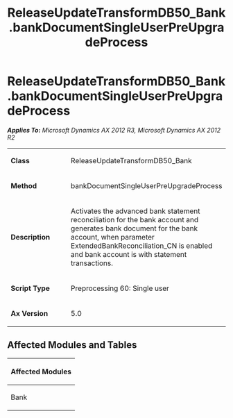 ﻿---
title: ReleaseUpdateTransformDB50_Bank.bankDocumentSingleUserPreUpgradeProcess
TOCTitle: ReleaseUpdateTransformDB50_Bank.bankDocumentSingleUserPreUpgradeProcess
ms:assetid: c5f4091d-932e-c5fc-6dda-1d36365050c7
ms:mtpsurl: https://msdn.microsoft.com/en-us/library/JJ719544(v=AX.60)
ms:contentKeyID: 49711112
ms.date: 05/18/2015
mtps_version: v=AX.60
---

# ReleaseUpdateTransformDB50\_Bank.bankDocumentSingleUserPreUpgradeProcess 


_**Applies To:** Microsoft Dynamics AX 2012 R3, Microsoft Dynamics AX 2012 R2_

<table>
<colgroup>
<col style="width: 50%" />
<col style="width: 50%" />
</colgroup>
<tbody>
<tr class="odd">
<td><p><strong>Class</strong></p></td>
<td><p>ReleaseUpdateTransformDB50_Bank</p></td>
</tr>
<tr class="even">
<td><p><strong>Method</strong></p></td>
<td><p>bankDocumentSingleUserPreUpgradeProcess</p></td>
</tr>
<tr class="odd">
<td><p><strong>Description</strong></p></td>
<td><p>Activates the advanced bank statement reconciliation for the bank account and generates bank document for the bank account, when parameter ExtendedBankReconciliation_CN is enabled and bank account is with statement transactions.</p></td>
</tr>
<tr class="even">
<td><p><strong>Script Type</strong></p></td>
<td><p>Preprocessing 60: Single user</p></td>
</tr>
<tr class="odd">
<td><p><strong>Ax Version</strong></p></td>
<td><p>5.0</p></td>
</tr>
</tbody>
</table>


## Affected Modules and Tables

<table>
<colgroup>
<col style="width: 100%" />
</colgroup>
<thead>
<tr class="header">
<th><p>Affected Modules</p></th>
</tr>
</thead>
<tbody>
<tr class="odd">
<td><p>Bank</p></td>
</tr>
</tbody>
</table>

  



